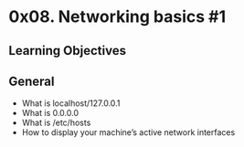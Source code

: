 # 0x08. Networking basics #1

## Learning Objectives

## General

- What is localhost/127.0.0.1
- What is 0.0.0.0
- What is /etc/hosts
- How to display your machine’s active network interfaces